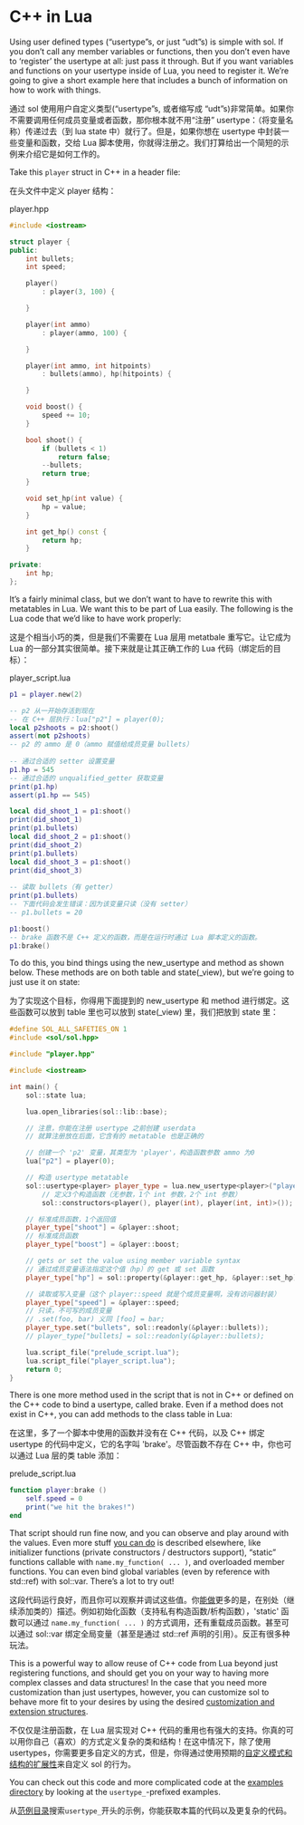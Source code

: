 # C++ in Lua

Using user defined types (“usertype”s, or just “udt”s) is simple with sol. If you don’t call any member variables or functions, then you don’t even have to ‘register’ the usertype at all: just pass it through. But if you want variables and functions on your usertype inside of Lua, you need to register it. We’re going to give a short example here that includes a bunch of information on how to work with things.

通过 sol 使用用户自定义类型(“usertype”s, 或者缩写成 “udt”s)非常简单。如果你不需要调用任何成员变量或者函数，那你根本就不用“注册” usertype：（将变量名称）传递过去（到 lua state 中）就行了。但是，如果你想在 usertype 中封装一些变量和函数，交给 Lua 脚本使用，你就得注册之。我们打算给出一个简短的示例来介绍它是如何工作的。

Take this `player` struct in C++ in a header file:

在头文件中定义 player 结构：

player.hpp

```cpp
#include <iostream>

struct player {
public:
	int bullets;
	int speed;

	player()
		: player(3, 100) {

	}

	player(int ammo)
		: player(ammo, 100) {

	}

	player(int ammo, int hitpoints)
		: bullets(ammo), hp(hitpoints) {

	}

	void boost() {
		speed += 10;
	}

	bool shoot() {
		if (bullets < 1)
			return false;
		--bullets;
		return true;
	}

	void set_hp(int value) {
		hp = value;
	}

	int get_hp() const {
		return hp;
	}

private:
	int hp;
};
```

It’s a fairly minimal class, but we don’t want to have to rewrite this with metatables in Lua. We want this to be part of Lua easily. The following is the Lua code that we’d like to have work properly:

这是个相当小巧的类，但是我们不需要在 Lua 层用 metatbale 重写它。让它成为 Lua 的一部分其实很简单。接下来就是让其正确工作的 Lua 代码（绑定后的目标）：

player_script.lua

```lua
p1 = player.new(2)

-- p2 从一开始存活到现在
-- 在 C++ 层执行：lua["p2"] = player(0);
local p2shoots = p2:shoot()
assert(not p2shoots)
-- p2 的 ammo 是 0（ammo 赋值给成员变量 bullets）
	
-- 通过合适的 setter 设置变量
p1.hp = 545
-- 通过合适的 unqualified_getter 获取变量
print(p1.hp)
assert(p1.hp == 545)

local did_shoot_1 = p1:shoot()
print(did_shoot_1)
print(p1.bullets)
local did_shoot_2 = p1:shoot()
print(did_shoot_2)
print(p1.bullets)
local did_shoot_3 = p1:shoot()
print(did_shoot_3)
	
-- 读取 bullets（有 getter）
print(p1.bullets)
-- 下面代码会发生错误：因为该变量只读（没有 setter）
-- p1.bullets = 20

p1:boost()
-- brake 函数不是 C++ 定义的函数，而是在运行时通过 Lua 脚本定义的函数。
p1:brake()
```

To do this, you bind things using the new_usertype and method as shown below. These methods are on both table and state(_view), but we’re going to just use it on state:

为了实现这个目标，你得用下面提到的 new_usertype 和 method 进行绑定。这些函数可以放到 table 里也可以放到 state(_view) 里，我们把放到 state 里：

```cpp
#define SOL_ALL_SAFETIES_ON 1
#include <sol/sol.hpp>

#include "player.hpp"

#include <iostream>

int main() {
	sol::state lua;

	lua.open_libraries(sol::lib::base);

    // 注意，你能在注册 usertype 之前创建 userdata
    // 就算注册放在后面，它含有的 metatable 也是正确的

    // 创建一个 'p2' 变量，其类型为 'player'，构造函数参数 ammo 为0
	lua["p2"] = player(0);

    // 构造 usertype metatable
	sol::usertype<player> player_type = lua.new_usertype<player>("player",
		// 定义3个构造函数（无参数，1个 int 参数，2个 int 参数）
		sol::constructors<player(), player(int), player(int, int)>());

    // 标准成员函数，1个返回值
	player_type["shoot"] = &player::shoot;
	// 标准成员函数
	player_type["boost"] = &player::boost;

	// gets or set the value using member variable syntax
    // 通过成员变量语法指定这个值（hp）的 get 或 set 函数
	player_type["hp"] = sol::property(&player::get_hp, &player::set_hp);

    // 读取或写入变量（这个 player::speed 就是个成员变量啊，没有访问器封装）
	player_type["speed"] = &player::speed;
    // 只读，不可写的成员变量
    // .set(foo, bar) 义同 [foo] = bar;
	player_type.set("bullets", sol::readonly(&player::bullets));
    // player_type["bullets] = sol::readonly(&player::bullets);

	lua.script_file("prelude_script.lua");
	lua.script_file("player_script.lua");
	return 0;
}
```

There is one more method used in the script that is not in C++ or defined on the C++ code to bind a usertype, called brake. Even if a method does not exist in C++, you can add methods to the class table in Lua:

在这里，多了一个脚本中使用的函数并没有在 C++ 代码，以及 C++ 绑定 usertype 的代码中定义，它的名字叫 'brake'。尽管函数不存在 C++ 中，你也可以通过 Lua 层的类 table 添加：

prelude_script.lua

```lua
function player:brake ()
	self.speed = 0
	print("we hit the brakes!")
end
```

That script should run fine now, and you can observe and play around with the values. Even more stuff [you can do](https://sol2.readthedocs.io/en/latest/api/usertype.html) is described elsewhere, like initializer functions (private constructors / destructors support), “static” functions callable with `name.my_function( ... )`, and overloaded member functions. You can even bind global variables (even by reference with std::ref) with sol::var. There’s a lot to try out!

这段代码运行良好，而且你可以观察并调试这些值。你[能做](https://sol2.readthedocs.io/en/latest/api/usertype.html)更多的是，在别处（继续添加类的）描述。例如初始化函数（支持私有构造函数/析构函数），'static' 函数可以通过 `name.my_function( ... )` 的方式调用，还有重载成员函数。甚至可以通过 sol::var 绑定全局变量（甚至是通过 std::ref 声明的引用）。反正有很多种玩法。

This is a powerful way to allow reuse of C++ code from Lua beyond just registering functions, and should get you on your way to having more complex classes and data structures! In the case that you need more customization than just usertypes, however, you can customize sol to behave more fit to your desires by using the desired [customization and extension structures](https://sol2.readthedocs.io/en/latest/tutorial/customization.html).

不仅仅是注册函数，在 Lua 层实现对 C++ 代码的重用也有强大的支持。你真的可以用你自己（喜欢）的方式定义复杂的类和结构！在这中情况下，除了使用 usertypes，你需要更多自定义的方式，但是，你得通过使用预期的[自定义模式和结构的扩展性](https://sol2.readthedocs.io/en/latest/tutorial/customization.html)来自定义 sol 的行为。

You can check out this code and more complicated code at the [examples directory](https://github.com/ThePhD/sol2/tree/develop/examples) by looking at the `usertype_`-prefixed examples.

从[范例目录](https://github.com/ThePhD/sol2/tree/develop/examples)搜索`usertype_`开头的示例，你能获取本篇的代码以及更复杂的代码。